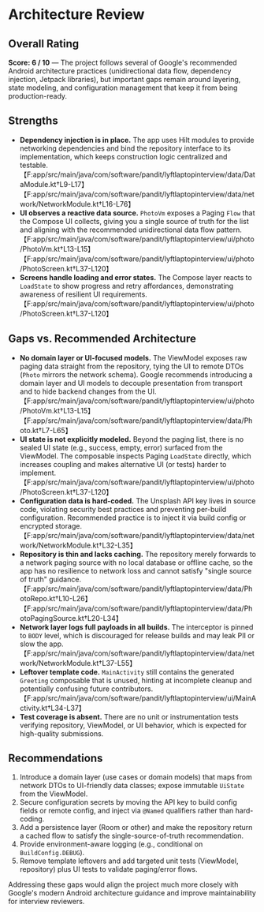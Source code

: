 # Architecture Review

## Overall Rating
**Score: 6 / 10** — The project follows several of Google's recommended Android architecture practices (unidirectional data flow, dependency injection, Jetpack libraries), but important gaps remain around layering, state modeling, and configuration management that keep it from being production-ready.

## Strengths
- **Dependency injection is in place.** The app uses Hilt modules to provide networking dependencies and bind the repository interface to its implementation, which keeps construction logic centralized and testable.【F:app/src/main/java/com/software/pandit/lyftlaptopinterview/data/DataModule.kt†L9-L17】【F:app/src/main/java/com/software/pandit/lyftlaptopinterview/data/network/NetworkModule.kt†L16-L76】
- **UI observes a reactive data source.** `PhotoVm` exposes a Paging `Flow` that the Compose UI collects, giving you a single source of truth for the list and aligning with the recommended unidirectional data flow pattern.【F:app/src/main/java/com/software/pandit/lyftlaptopinterview/ui/photo/PhotoVm.kt†L13-L15】【F:app/src/main/java/com/software/pandit/lyftlaptopinterview/ui/photo/PhotoScreen.kt†L37-L120】
- **Screens handle loading and error states.** The Compose layer reacts to `LoadState` to show progress and retry affordances, demonstrating awareness of resilient UI requirements.【F:app/src/main/java/com/software/pandit/lyftlaptopinterview/ui/photo/PhotoScreen.kt†L37-L120】

## Gaps vs. Recommended Architecture
- **No domain layer or UI-focused models.** The ViewModel exposes raw paging data straight from the repository, tying the UI to remote DTOs (`Photo` mirrors the network schema). Google recommends introducing a domain layer and UI models to decouple presentation from transport and to hide backend changes from the UI.【F:app/src/main/java/com/software/pandit/lyftlaptopinterview/ui/photo/PhotoVm.kt†L13-L15】【F:app/src/main/java/com/software/pandit/lyftlaptopinterview/data/Photo.kt†L7-L65】
- **UI state is not explicitly modeled.** Beyond the paging list, there is no sealed UI state (e.g., success, empty, error) surfaced from the ViewModel. The composable inspects Paging `LoadState` directly, which increases coupling and makes alternative UI (or tests) harder to implement.【F:app/src/main/java/com/software/pandit/lyftlaptopinterview/ui/photo/PhotoScreen.kt†L37-L120】
- **Configuration data is hard-coded.** The Unsplash API key lives in source code, violating security best practices and preventing per-build configuration. Recommended practice is to inject it via build config or encrypted storage.【F:app/src/main/java/com/software/pandit/lyftlaptopinterview/data/network/NetworkModule.kt†L32-L35】
- **Repository is thin and lacks caching.** The repository merely forwards to a network paging source with no local database or offline cache, so the app has no resilience to network loss and cannot satisfy "single source of truth" guidance.【F:app/src/main/java/com/software/pandit/lyftlaptopinterview/data/PhotoRepo.kt†L10-L26】【F:app/src/main/java/com/software/pandit/lyftlaptopinterview/data/PhotoPagingSource.kt†L20-L34】
- **Network layer logs full payloads in all builds.** The interceptor is pinned to `BODY` level, which is discouraged for release builds and may leak PII or slow the app.【F:app/src/main/java/com/software/pandit/lyftlaptopinterview/data/network/NetworkModule.kt†L37-L55】
- **Leftover template code.** `MainActivity` still contains the generated `Greeting` composable that is unused, hinting at incomplete cleanup and potentially confusing future contributors.【F:app/src/main/java/com/software/pandit/lyftlaptopinterview/ui/MainActivity.kt†L34-L37】
- **Test coverage is absent.** There are no unit or instrumentation tests verifying repository, ViewModel, or UI behavior, which is expected for high-quality submissions.

## Recommendations
1. Introduce a domain layer (use cases or domain models) that maps from network DTOs to UI-friendly data classes; expose immutable `UiState` from the ViewModel.
2. Secure configuration secrets by moving the API key to build config fields or remote config, and inject via `@Named` qualifiers rather than hard-coding.
3. Add a persistence layer (Room or other) and make the repository return a cached flow to satisfy the single-source-of-truth recommendation.
4. Provide environment-aware logging (e.g., conditional on `BuildConfig.DEBUG`).
5. Remove template leftovers and add targeted unit tests (ViewModel, repository) plus UI tests to validate paging/error flows.

Addressing these gaps would align the project much more closely with Google's modern Android architecture guidance and improve maintainability for interview reviewers.
